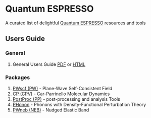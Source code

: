 # Quantum ESPRESSO
A curated list of delightful [Quantum ESPRESSO](http://www.quantum-espresso.org/) resources and tools

## Users Guide
### General
1. General Users Guide [PDF](http://www.quantum-espresso.org/wp-content/uploads/Doc/user_guide.pdf) or [HTML](http://www.quantum-espresso.org/wp-content/uploads/Doc/user_guide)

### Packages
1. [PWscf (PW)](http://www.quantum-espresso.org/wp-content/uploads/Doc/pw_user_guide) - Plane-Wave Self-Consistent Field
2. [CP (CPV)](http://www.quantum-espresso.org/wp-content/uploads/Doc/cp_user_guide) - Car-Parrinello Molecular Dynamics
3. [PostProc (PP)](http://www.quantum-espresso.org/wp-content/uploads/Doc/pp_user_guide) - post-processing and analysis Tools
4. [PHonon](http://www.quantum-espresso.org/wp-content/uploads/Doc/ph_user_guide) - Phonons with Density-Functional Perturbation Theory
5. [PWneb (NEB)](http://www.quantum-espresso.org/wp-content/uploads/Doc/neb_user_guide) - Nudged Elastic Band
